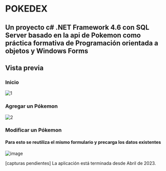 # POKEDEX
## Un proyecto c# .NET Framework 4.6 con SQL Server basado en la api de Pokemon como práctica formativa de Programación orientada a objetos y Windows Forms

## Vista previa 

### Inicio
![1](https://user-images.githubusercontent.com/99737640/228048488-151ef629-39af-4f68-9db4-1fef0be0e8b2.png)

### Agregar un Pókemon
![2](https://user-images.githubusercontent.com/99737640/228048514-74a2ff78-1d16-422a-9b5a-7158ea030bda.png)

### Modificar un Pókemon
#### Para esto se reutiliza el mismo formulario y precarga los datos existentes

![image](https://user-images.githubusercontent.com/99737640/230681632-aa6eb4c7-60ac-4d82-bdf0-5c8468347d7c.png)

[capturas pendientes]
La aplicación está terminada desde Abril de 2023. 
